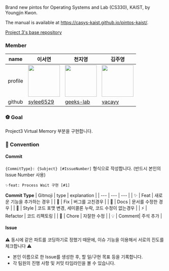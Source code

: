 Brand new pintos for Operating Systems and Lab (CS330), KAIST, by Youngjin Kwon.

The manual is available at https://casys-kaist.github.io/pintos-kaist/.

[Project 3's base repository](https://github.com/KJ3-W07-09-TEAM5/pintos-kaist/)

###  Member
| name | 이서연 | 천지영 | 김주영 | 
| --- | --- | --- | --- |
| profile | <img src="https://avatars.githubusercontent.com/u/68765200?v=4" width=100px height=100px/> | <img src="https://velog.velcdn.com/images/gigis-note/post/454da14c-e23a-4dee-99dd-27e640ac35cf/image.jpeg" width=100px height=100px/> | <img src="https://avatars.githubusercontent.com/u/125976021?v=4" width=100px height=100px/> |
| github | [sylee6529](https://github.com/sylee6529) | [geeks-lab](https://github.com/geeks-lab) | [vacayy](https://github.com/Vacayy) |

### ⚽ Goal

Project3 Virtual Memory 부분을 구현합니다.


### 📌 Convention

#### Commit
`{CommitType}: {Subject} [#IssueNumber]` 형식으로 작성합니다. (반드시 본인의 Issue Number 사용)

```
✨feat: Process Wait 구현 [#1]
```

**Commit Type**
| Gitmoji | type | explanation |
| --- | --- | --- | 
| ✨ | Feat | 새로운 기능을 추가하는 경우 |
| 🐛 | Fix | 버그를 고친경우 |
| 📝 | Docs | 문서를 수정한 경우 |
| 💄 | Style | 코드 포맷 변경, 세미콜론 누락, 코드 수정이 없는경우 |
| ⚡️ | Refactor | 코드 리펙토링 |
| 🎨 | Chore | 자잘한 수정 |
| 💡 | Comment| 주석 추가 |


#### Issue
⚠️ 동시에 같은 파트를 코딩하기로 정했기 때문에, 이슈 기능을 이용해서 서로의 진도를 체크합니다 ⚠️

- 본인 이름으로 한 Issue를 생성한 후, 할 일/구현 목표 등을 기록합니다.
- 각 팀원의 진행 사항 및 커밋 타임라인을 볼 수 있습니다.


